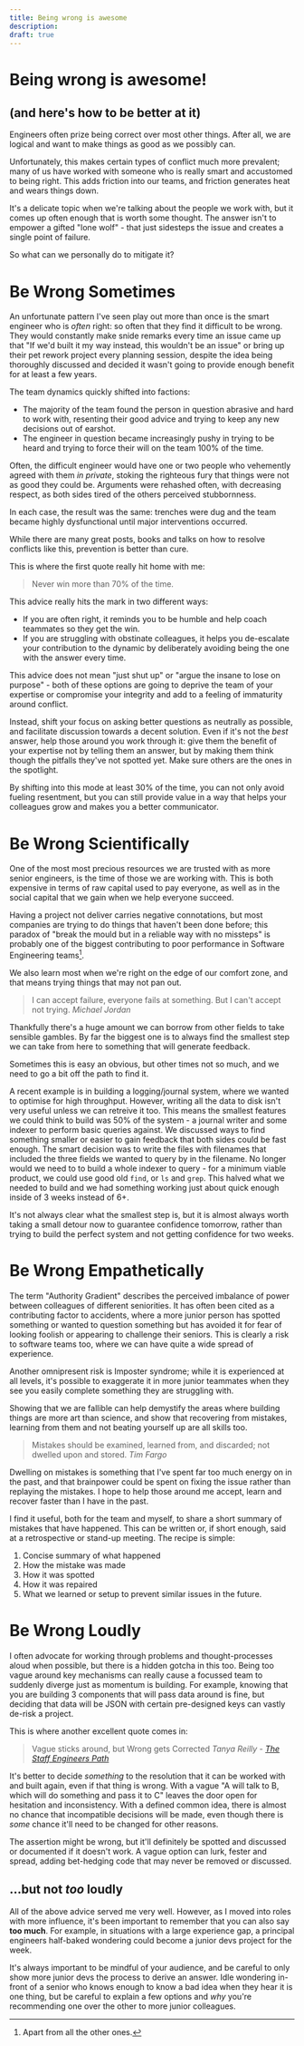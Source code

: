 ```yaml
---
title: Being wrong is awesome
description: 
draft: true
---
```


# Being wrong is awesome!
## (and here's how to be better at it)

Engineers often prize being correct over most other things. After all, we are logical and want to make things as good as we possibly can.

Unfortunately, this makes certain types of conflict much more prevalent; many of us have worked with someone who is really smart and accustomed to being right.
This adds friction into our teams, and friction generates heat and wears things down.

It's a delicate topic when we're talking about the people we work with, but it comes up often enough that is worth some thought.
The answer isn't to empower a gifted "lone wolf" - that just sidesteps the issue and creates a single point of failure.

So what can we personally do to mitigate it?


# Be Wrong Sometimes

An unfortunate pattern I've seen play out more than once is the smart engineer who is _often_ right: so often that they find it difficult to be wrong.
They would constantly make snide remarks every time an issue came up that "If we'd built it my way instead, this wouldn't be an issue" or bring up their pet rework project every planning session, despite the idea being thoroughly discussed and decided it wasn't going to provide enough benefit for at least a few years.

The team dynamics quickly shifted into factions:
- The majority of the team found the person in question abrasive and hard to work with, resenting their good advice and trying to keep any new decisions out of earshot.
- The engineer in question became increasingly pushy in trying to be heard and trying to force their will on the team 100% of the time.

Often, the difficult engineer would have one or two people who vehemently agreed with them _in private_, stoking the righteous fury that things were not as good they could be.
Arguments were rehashed often, with decreasing respect, as both sides tired of the others perceived stubbornness.

In each case, the result was the same: trenches were dug and the team became highly dysfunctional until major interventions occurred.

While there are many great posts, books and talks on how to resolve conflicts like this, prevention is better than cure.

This is where the first quote really hit home with me:

> Never win more than 70% of the time.
> <cite> </cite>

This advice really hits the mark in two different ways:
- If you are often right, it reminds you to be humble and help coach teammates so they get the win.
- If you are struggling with obstinate colleagues, it helps you de-escalate your contribution to the dynamic by deliberately avoiding being the one with the answer every time.

This advice does not mean "just shut up" or "argue the insane to lose on purpose" - both of these options are going to deprive the team of your expertise or compromise your integrity and add to a feeling of immaturity around conflict.

Instead, shift your focus on asking better questions as neutrally as possible, and facilitate discussion towards a decent solution.
Even if it's not the _best_ answer, help those around you work through it: give them the benefit of your expertise not by telling them an answer, but by making them think though the pitfalls they've not spotted yet. Make sure others are the ones in the spotlight.

By shifting into this mode at least 30% of the time, you can not only avoid fueling resentment, but you can still provide value in a way that helps your colleagues grow and makes you a better communicator.


# Be Wrong Scientifically

One of the most most precious resources we are trusted with as more senior engineers, is the time of those we are working with. This is both expensive in terms of raw capital used to pay everyone, as well as in the social capital that we gain when we help everyone succeed.

Having a project not deliver carries negative connotations, but most companies are trying to do things that haven't been done before; this paradox of "break the mould but in a reliable way with no missteps" is probably one of the biggest contributing to poor performance in Software Engineering teams[^1].

We also learn most when we're right on the edge of our comfort zone, and that means trying things that may not pan out.

> I can accept failure, everyone fails at something. But I can't accept not trying.
><cite>Michael Jordan</cite>

Thankfully there's a huge amount we can borrow from other fields to take sensible gambles.
By far the biggest one is to always find the smallest step we can take from here to something that will generate feedback.

Sometimes this is easy an obvious, but other times not so much, and we need to go a bit off the path to find it.

A recent example is in building a logging/journal system, where we wanted to optimise for high throughput. However, writing all the data to disk isn't very useful unless we can retreive it too. This means the smallest features we could think to build was 50% of the system - a journal writer and some indexer to perform basic queries against.
We discussed ways to find something smaller or easier to gain feedback that both sides could be fast enough.
The smart decision was to write the files with filenames that included the three fields we wanted to query by in the filename. No longer would we need to to build a whole indexer to query - for a minimum viable product, we could use good old `find`, or `ls` and `grep`. This halved what we needed to build and we had something working just about quick enough inside of 3 weeks instead of 6+.

It's not always clear what the smallest step is, but it is almost always worth taking a small detour now to guarantee confidence tomorrow, rather than trying to build the perfect system and not getting confidence for two weeks.


# Be Wrong Empathetically

The term "Authority Gradient" describes the perceived imbalance of power between colleagues of different seniorities. It has often been cited as a contributing factor to accidents, where a more junior person has spotted something or wanted to question something but has avoided it for fear of looking foolish or appearing to challenge their seniors.
This is clearly a risk to software teams too, where we can have quite a wide spread of experience.

Another omnipresent risk is Imposter syndrome; while it is experienced at all levels, it's possible to exaggerate it in more junior teammates when they see you easily complete something they are struggling with.

Showing that we are fallible can help demystify the areas where building things are more art than science, and show that recovering from mistakes, learning from them and not beating yourself up are all skills too.

> Mistakes should be examined, learned from, and discarded; not dwelled upon and stored.
> <cite>Tim Fargo</cite>

Dwelling on mistakes is something that I've spent far too much energy on in the past, and that brainpower could be spent on fixing the issue rather than replaying the mistakes. I hope to help those around me accept, learn and recover faster than I have in the past.

I find it useful, both for the team and myself, to share a short summary of mistakes that have happened. This can be written or, if short enough, said at a retrospective or stand-up meeting. The recipe is simple:

1. Concise summary of what happened
2. How the mistake was made
3. How it was spotted
4. How it was repaired
5. What we learned or setup to prevent similar issues in the future.


# Be Wrong Loudly

I often advocate for working through problems and thought-processes aloud when possible, but there is a hidden gotcha in this too. Being too vague around key mechanisms can really cause a focussed team to suddenly diverge just as momentum is building. For example, knowing that you are building 3 components that will pass data around is fine, but deciding that data will be JSON with certain pre-designed keys can vastly de-risk a project.

This is where another excellent quote comes in:

> Vague sticks around, but Wrong gets Corrected
> <cite>Tanya Reilly - [The Staff Engineers Path][staffeng]</cite>

It's better to decide _something_ to the resolution that it can be worked with and built again, even if that thing is wrong.
With a vague "A will talk to B, which will do something and pass it to C" leaves the door open for hesitation and inconsistency.
With a defined common idea, there is almost no chance that incompatible decisions will be made, even though there is _some_ chance it'll need to be changed for other reasons.

The assertion might be wrong, but it'll definitely be spotted and discussed or documented if it doesn't work.
A vague option can lurk, fester and spread, adding bet-hedging code that may never be removed or discussed.

## ...but not _too_ loudly

All of the above advice served me very well. However, as I moved into roles with more influence, it's been important to remember that you can also say **too much**.
For example, in situations with a large experience gap, a principal engineers half-baked wondering could become a junior devs project for the week.

It's always important to be mindful of your audience, and be careful to only show more junior devs the process to derive an answer. Idle wondering in-front of a senior who knows enough to know a bad idea when they hear it is one thing, but be careful to explain a few options and _why_ you're recommending one over the other to more junior colleagues.

[^1]: Apart from all the other ones.

[staffeng]: https://www.oreilly.com/library/view/the-staff-engineers/9781098118723/
